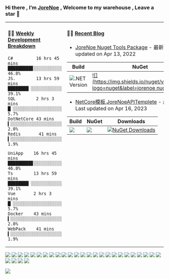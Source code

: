 ### Hi there , I’m [JoreNoe](https://github.com/JoraNoe/) , Welcome to my warehouse , Leave a star 👋

<table width="900px">
<tr>
<td valign="top" width="50%">

#### 🏊‍♂️ <a href="https://gist.github.com/JoraNoe/59ead22758ee823e48b558d3cff332f1" target="_blank">Weekly Development Breakdown</a>

<!-- code_time starts -->

```text
C#         16 hrs 45 mins █████████▊░░░░░░░░░░░  46.8%
JS.        13 hrs 59 mins ████████▏░░░░░░░░░░░░  39.1%
SQL        2 hrs 3 mins   █▏░░░░░░░░░░░░░░░░░░░   5.7%
DotNetCore 43 mins        ▍░░░░░░░░░░░░░░░░░░░░   2.0%
Redis       41 mins       ▍░░░░░░░░░░░░░░░░░░░░   1.9%
```

<!-- code_time ends -->
  
  <!-- code_time starts -->

```text
UniApp    16 hrs 45 mins █████████▊░░░░░░░░░░░  46.8%
Ts        13 hrs 59 mins ████████▏░░░░░░░░░░░░  39.1%
Vue       2 hrs 3 mins   █▏░░░░░░░░░░░░░░░░░░░   5.7%
Docker    43 mins        ▍░░░░░░░░░░░░░░░░░░░░   2.0%
WebPack    41 mins       ▍░░░░░░░░░░░░░░░░░░░░   1.9%
```

<!-- code_time ends -->
  
  
</td>

<td valign="top" width="50%">

#### 🤹‍♀️ <a href="https://JoraNoe.github.io/" target="_blank">Recent Blog</a>

<!-- blog starts -->
* <a href='https://www.nuget.org/packages/JoreNoe' target='_blank'>JoreNoe Nuget Tools Package</a> - 最新更新于(2022.04.13) Last updated on Apr 13, 2022
  
| Build                                                     | NuGet                                                        | Downloads                                                    |
| --------------------------------------------------------- | ------------------------------------------------------------ | ------------------------------------------------------------ |
| ![.NET Version](https://img.shields.io/badge/.NET-6.0-purple?logo=.net) | [![](https://img.shields.io/nuget/v/JoreNoe?logo=nuget&label=jorenoe nuget)](https://www.nuget.org/packages/JoreNoe) | <a href="https://www.nuget.org/packages/JoreNoe/" rel="nofollow noreferrer"><img src="https://img.shields.io/nuget/dt/JoreNoe?logo=nuget&label=jorenoe package Downloads" alt="NuGet Downloads"></a>
<!-- blog ends -->
  
  <!-- blog starts -->
* <a href='https://github.com/JoraNoe/JoreNoe' target='_blank'>NetCore模板,JoreNoeAPITemplete</a> - 最新更新于(2023.02.16) Last updated on Apr 16, 2023
  
| Build                                                     | NuGet                                                        | Downloads                                                    |
| --------------------------------------------------------- | ------------------------------------------------------------ | ------------------------------------------------------------ |
| ![](https://img.shields.io/badge/NetCore-5.0-green.svg) | [![](https://img.shields.io/nuget/v/JoreNoeAPITemplete.svg)](https://www.nuget.org/packages/JoreNoeAPITemplete) | <a href="https://www.nuget.org/packages/JoreNoeAPITemplete/" rel="nofollow noreferrer"><img src="https://img.shields.io/nuget/dt/JoreNoeAPITemplete?label=Downloads" alt="NuGet Downloads"></a>
<!-- blog ends -->

</td>
</tr>

</table>


[![](https://img.shields.io/badge/-.NetCore-purple?style=flat-square&logo=.NET&logoColor=ffffff)](https://docs.microsoft.com/zh-cn/dotnet/csharp/tour-of-csharp/)
[![](https://img.shields.io/badge/-Csharp-purple?style=flat-square&logo=Csharp&logoColor=ffffff)](https://docs.microsoft.com/zh-cn/dotnet/csharp/tour-of-csharp/)
[![](https://img.shields.io/badge/-Angular-red?style=flat-square&logo=Angular&logoColor=ffffff)](https://angular.io/)
[![](https://img.shields.io/badge/-Docker-2496ED?style=flat-square&logo=docker&logoColor=ffffff)](https://www.docker.com/)
[![](https://img.shields.io/badge/-MySQL-003545?style=flat-square&logo=mysql&logoColor=white)](https://www.mysql.com/)
[![](https://img.shields.io/badge/-Linux-557C94?style=flat-square&logo=Linux&logoColor=ffffff)](https://Linux.io/)
[![](https://img.shields.io/badge/-NPM-cb3837?style=flat-square&logo=npm&logoColor=white)](https://npmjs.com/)
[![](https://img.shields.io/badge/-Git-f05032?style=flat-square&logo=git&logoColor=white)](https://git-scm.com/)
[![](https://img.shields.io/badge/-Vue.js-4fc08d?style=flat-square&logo=vue.js&logoColor=ffffff)](https://vuejs.org/)
[![](https://img.shields.io/badge/React-cb3837?style=flat-square&logo=React&logoColor=ffffff)](https://reactjs.org/)
[![](https://img.shields.io/badge/-Node.js-43853d?style=flat-square&logo=node.js&logoColor=ffffff)](https://nodejs.org/)
[![](https://img.shields.io/badge/-Nginx-269539?style=flat-square&logo=nginx&logoColor=ffffff)](https://nginx.org/)
[![](https://img.shields.io/badge/-Kubenetes-2496ED?style=flat-square&logo=kubernetes&logoColor=ffffff)](https://kubernetes.io/)
[![](https://img.shields.io/badge/-ElasticSearch-005571?style=flat-square&logo=elasticsearch&logoColor=white)](https://www.elastic.co/)
[![](https://img.shields.io/badge/-Redis-dc382d?style=flat-square&logo=redis&logoColor=white)](https://redis.io/)
[![](https://img.shields.io/badge/-Gradle-f05032?style=flat-square&logo=gradle&logoColor=white)](https://gradle.org/)
[![](https://img.shields.io/badge/-RabbitMQ-269539?style=flat-square&logo=rabbitmq&logoColor=white)](https://www.rabbitmq.com/)
[![](https://img.shields.io/badge/-Yarn-2496ED?style=flat-square&logo=yarn&logoColor=white)](https://yarnpkg.com/)
[![](https://img.shields.io/badge/-Webpack-3776AB?style=flat-square&logo=webpack&logoColor=white)](https://webpack.js.org/)
[![](https://img.shields.io/badge/-MongoDB-6DB33F?style=flat-square&logo=mongodb&logoColor=white)](https://www.mongodb.com/)
[![](https://img.shields.io/badge/-Bootstrap-cb3837?style=flat-square&logo=bootstrap&logoColor=white)](https://getbootstrap.com/)
[![](https://img.shields.io/badge/-jQuery-003545?style=flat-square&logo=jquery&logoColor=white)](https://jquery.com/)
[![](https://img.shields.io/badge/-Tensorflow-fcc624?style=flat-square&logo=tensorflow&logoColor=white)](https://www.tensorflow.org/)
[![](https://img.shields.io/badge/-Keras-f05032?style=flat-square&logo=keras&logoColor=white)](https://keras.io/)
[![](https://img.shields.io/badge/-PyTorch-269539?style=flat-square&logo=pytorch&logoColor=white)](https://pytorch.org/)
[![](https://img.shields.io/badge/-Markdown-003545?style=flat-square&logo=markdown&logoColor=white)](https://daringfireball.net/projects/markdown/)
[![](https://img.shields.io/badge/-Istio-2496ED?style=flat-square&logo=istio&logoColor=white)](https://https://istio.io/)
[![](https://img.shields.io/badge/-Grafana-f05032?style=flat-square&logo=grafana&logoColor=white)](https://grafana.com/)
[![](https://img.shields.io/badge/-Prometheus-003545?style=flat-square&logo=prometheus&logoColor=white)](https://prometheus.io/)

<!--贪吃-->
 <!-- [![](https://raw.githubusercontent.com/Xhofe/Xhofe/main/out/github-snake-dark.svg)](https://github.com/JoraNoe) -->

 <!--[![](https://raw.githubusercontent.com/Xhofe/Xhofe/main/out/github-contribution-grid-snake.svg)](https://github.com/JoraNoe)--> 


<!-- ![](https://activity-graph.herokuapp.com/graph?username=joranoe&theme=redical) -->
![](https://activity-graph.herokuapp.com/graph?username=joranoe&theme=react-dark)
<!-- [![Ashutosh's github activity graph](https://activity-graph.herokuapp.com/graph?username=JORANOE&bg_color=000000&color=697477&line=00c795&point=8c78c4&area=true&hide_border=true)](https://github.com/ashutosh00710/github-readme-activity-graph)
-->


<!--
<p align="center">
  <img src="https://cdn.jsdelivr.net/gh/jasonkayzk/jasonkayzk@master/hello-world.gif" width="30%">
</p>
-->

<!--
**JoraNoe/JoraNoe** is a ✨ _special_ ✨ repository because its `README.md` (this file) appears on your GitHub profile.

Here are some ideas to get you started:

- 🔭 I’m currently working on ...
- 🌱 I’m currently learning ...
- 👯 I’m looking to collaborate on ...
- 🤔 I’m looking for help with ...
- 💬 Ask me about ...
- 📫 How to reach me: ...
- 😄 Pronouns: ...
- ⚡ Fun fact: ...
-->
